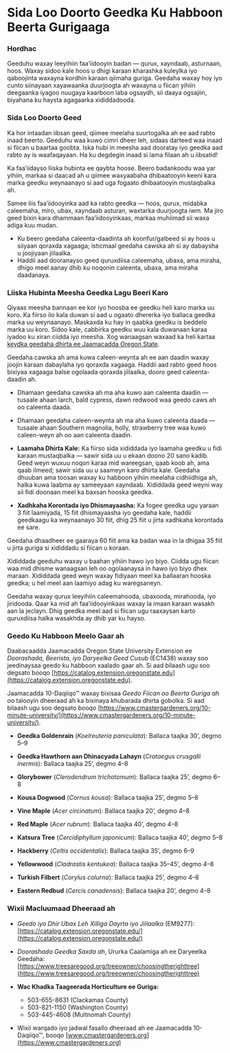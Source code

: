 # Sida Loo Doorto Geedka Ku Habboon Beerta Gurigaaga

### Hordhac

Geeduhu waxay leeyihiin faa’iidooyin badan — qurux, xayndaab, asturnaan, hoos. Waxay sidoo kale hoos u dhigi karaan kharashka kuleylka iyo qaboojinta waxayna kordhin karaan qiimaha guriga. Geedaha waxay hoy iyo cunto siinayaan xayawaanka duurjoogta ah waxayna u fiican yihiin deegaanka iyagoo nuugaya kaarboon laba ogsaydh, sii daaya ogsajiin, biyahana ku haysta agagaarka xididdadooda.

### Sida Loo Doorto Geed

Ka hor intaadan iibsan geed, qiimee meelaha suurtogalka ah ee aad rabto inaad beerto. Geeduhu waa kuwo cimri dheer leh, sidaas darteed waa inaad si fiican u baartaa goobta. Iska hubi in meesha aad dooratay iyo geedka aad rabto ay is waafaqayaan. Ha ku degdegin inaad si lama filaan ah u iibsatid!


Ka faa’iidayso liiska hubinta ee qaybta hoose. Beero badankoodu waa yar yihiin, markaa si daacad ah u qiimee waxyaabaha dhibaatooyin keeni kara marka geedku weynaanayo si aad uga fogaato dhibaatooyin mustaqbalka ah.


Samee liis faa’iidooyinka aad ka rabto geedka — hoos, qurux, midabka caleemaha, miro, ubax, xayndaab asturan, waxtarka duurjoogta iwm. Ma jiro geed bixin kara dhammaan faa’iidooyinkaas, markaa muhiimad sii waxa adiga kuu mudan.


- Ku beero geedaha caleenta-daadinta ah koonfur/galbeed si ay hoos u siiyaan qoraxda xagaaga; isticmaal geedaha cawska ah si ay dabaysha u joojiyaan jiilaalka.
- Haddii aad dooranayso geed quruxdiisa caleemaha, ubaxa, ama miraha, dhigo meel aanay dhib ku noqonin caleenta, ubaxa, ama miraha daadanaya.

### Liiska Hubinta Meesha Geedka Lagu Beeri Karo


Qiyaas meesha bannaan ee kor iyo hoosba ee geedku heli karo marka uu koro. Ka fiirso ilo kala duwan si aad u ogaato dhererka iyo ballaca geedka marka uu weynaanayo. Maskaxda ku hay in qaabka geedku is beddelo marka uu koro. Sidoo kale, cabbirka geedku wuu kala duwanaan karaa iyadoo ku xiran ciidda iyo meesha. Xog wanaagsan waxaad ka heli kartaa [keydka geedaha dhirta ee Jaamacadda Oregon State](https://landscapeplants.oregonstate.edu/).


Geedaha cawska ah ama kuwa caleen-weynta ah ee aan daadin waxay joojin karaan dabaylaha iyo qoraxda xagaaga. Haddii aad rabto geed hoos bixiyaa xagaaga balse ogolaada qoraxda jiilaalka, dooro geed caleenta-daadin ah.

- Dhamaan geedaha cawska ah ma aha kuwo aan caleenta daadin — tusaale ahaan larch, bald cypress, dawn redwood waa geedo caws ah oo caleenta daada.
- Dhamaan geedaha caleen-weynta ah ma aha kuwo caleenta daada — tusaale ahaan Southern magnolia, holly, strawberry tree waa kuwo caleen-weyn ah oo aan caleenta daadin.


- **Laamaha Dhirta Kale:** Ka fiirso sida xididdada iyo laamaha geedku u fidi karaan mustaqbalka — sawir sida uu u ekaan doono 20 sano kadib. Geed weyn wuxuu noqon karaa mid wareegsan, qaab koob ah, ama qaab ilmeed; sawir sida uu u saameyn karo dhirta kale. Geedaha dhuuban ama toosan waxay ku habboon yihiin meelaha cidhiidhiga ah, halka kuwa laabma ay sameeyaan xayndaab. Xididdada geed weyni way sii fidi doonaan meel ka baxsan hooska geedka.
- **Xadhkaha Korontada iyo Dhismayaasha:** Ka fogee geedka ugu yaraan 3 fiit laamiyada, 15 fiit dhismayaasha iyo geedaha kale, haddii geedkaagu ka weynaanayo 30 fiit, dhig 25 fiit u jirta xadhkaha korontada ee sare.

Geedaha dhaadheer ee gaaraya 60 fiit ama ka badan waa in la dhigaa 35 fiit u jirta guriga si xididdadu si fiican u koraan.


Xididdada geeduhu waxay u baahan yihiin hawo iyo biyo. Ciidda ugu fiican waa mid dhisme wanaagsan leh oo ogolaanaysa in hawo iyo biyo dhex maraan. Xididdada geed weyn waxay fidiyaan meel ka ballaaran hooska geedka; u hel meel aan laamiyo adag ku waregsaneyn.


Geedaha waxay qurux leeyihiin caleemahooda, ubaxooda, mirahooda, iyo jiridooda. Qaar ka mid ah faa’iidooyinkaas waxay la imaan karaan wasakh aan la jeclayn. Dhig geedka meel aad si fiican ugu raaxaysan karto quruxdiisa halka wasakhda ay dhib yar ku hayso.

### Geedo Ku Habboon Meelo Gaar ah

Daabacaadda Jaamacadda Oregon State University Extension ee *Doorashada, Beerista, iyo Daryeelka Geed Cusub* (EC1438) waxay soo jeedinaysaa geedo ku habboon xaalado gaar ah. Si aad bilaash ugu soo degsato booqo [https://catalog.extension.oregonstate.edu](https://catalog.extension.oregonstate.edu).

Jaamacadda 10-Daqiiqo™ waxay bixisaa *Geedo Fiican oo Beerta Guriga ah* oo talooyin dheeraad ah ka bixinaya khubarada dhirta gobolka. Si aad bilaash ugu soo degsato booqo [https://www.cmastergardeners.org/10-minute-university/](https://www.cmastergardeners.org/10-minute-university/).


- **Geedka Goldenrain** (*Koelreuteria paniculata*): Ballaca taajka 30’, degmo 5–9
- **Geedka Hawthorn aan Dhinacyada Lahayn** (*Crataegus crusgalli inermis*): Ballaca taajka 25’, degmo 4–8


- **Glorybower** (*Clerodendrum trichotomum*): Ballaca taajka 25’, degmo 6–8
- **Kousa Dogwood** (*Cornus kousa*): Ballaca taajka 25’, degmo 5–8
- **Vine Maple** (*Acer circinatum*): Ballaca taajka 20’, degmo 4–8


- **Red Maple** (*Acer rubrum*): Ballaca taajka 40’, degmo 4–8
- **Katsura Tree** (*Cercidiphyllum japonicum*): Ballaca taajka 40’, degmo 5–8


- **Hackberry** (*Celtis occidentalis*): Ballaca taajka 35’, degmo 6–9
- **Yellowwood** (*Cladrastis kentukea*): Ballaca taajka 35–45’, degmo 4–8
- **Turkish Filbert** (*Corylus colurna*): Ballaca taajka 25’, degmo 4–8
- **Eastern Redbud** (*Cercis canadensis*): Ballaca taajka 20’, degmo 4–8

### Wixii Macluumaad Dheeraad ah

- *Geedo iyo Dhir Ubax Leh Xilliga Dayrta iyo Jiilaalka* (EM9277): [https://catalog.extension.oregonstate.edu/](https://catalog.extension.oregonstate.edu/)
- *Doorashada Geedka Saxda ah*, Ururka Caalamiga ah ee Daryeelka Geedaha: [https://www.treesaregood.org/treeowner/choosingtherighttree](https://www.treesaregood.org/treeowner/choosingtherighttree)


- **Wac Khadka Taageerada Horticulture ee Guriga:**
  - 503-655-8631 (Clackamas County)
  - 503-821-1150 (Washington County)
  - 503-445-4608 (Multnomah County)

- Wixii warqado iyo jadwal fasallo dheeraad ah ee Jaamacadda 10-Daqiiqo™, booqo [www.cmastergardeners.org](https://www.cmastergardeners.org)
